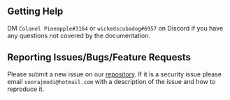 ## Getting Help

DM `Colonel Pineapple#3164` or `wickedscubadog#6957` on Discord if you have any questions not covered by the documentation.

## Reporting Issues/Bugs/Feature Requests

Please submit a new issue on our [repository](https://github.com/SoorajModi/Botomir/issues). If it is a security issue please email `soorajmodi@hotmail.com` with a description of the issue and how to reproduce it.
